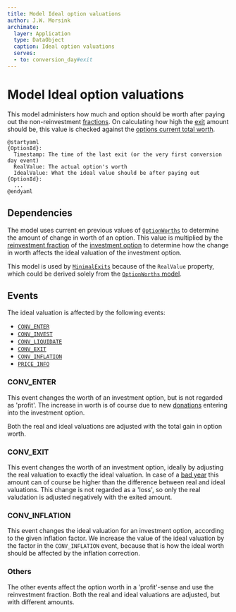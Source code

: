 ```yaml
---
title: Model Ideal option valuations
author: J.W. Morsink
archimate:
  layer: Application
  type: DataObject
  caption: Ideal option valuations
  serves:
  - to: conversion_day#exit
---
```


# Model Ideal option valuations

This model administers how much and option should be worth after paying out the non-reinvestment [fractions](../option_fractions). 
On calculating how high the [exit](../events/CONV_EXIT) amount should be, this value is checked against the [options current total worth](./option_worths).

```plantuml
@startyaml
{OptionId}:
  Timestamp: The time of the last exit (or the very first conversion day event)
  RealValue: The actual option's worth
  IdealValue: What the ideal value should be after paying out
{OptionId}: 
  ...
@endyaml
```

## Dependencies

The model uses current en previous values of [`OptionWorths`](./option_worths) to determine the amount of change in worth of an option.
This value is multiplied by the [reinvestment fraction](../option_fractions) of the [investment option](../option) to determine how the change in worth affects the ideal valuation of the investment option.

This model is used by [`MinimalExits`](./minimal_exits) because of the `RealValue` property, which could be derived solely from the [`OptionWorths` model](./option_worths).

## Events

The ideal valuation is affected by the following events:

* [`CONV_ENTER`](../events/CONV_ENTER)
* [`CONV_INVEST`](../events/CONV_ENTER)
* [`CONV_LIQUIDATE`](../events/CONV_ENTER)
* [`CONV_EXIT`](../events/CONV_ENTER)
* [`CONV_INFLATION`](../events/CONV_INFLATION)
* [`PRICE_INFO`](../events/CONV_ENTER)

### CONV_ENTER

This event changes the worth of an investment option, but is not regarded as 'profit'. 
The increase in worth is of course due to new [donations](../donation) entering into the investment option.

Both the real and ideal valuations are adjusted with the total gain in option worth.

### CONV_EXIT
 
This event changes the worth of an investment option, ideally by adjusting the real valuation to exactly the ideal valuation. 
In case of a [bad year](../option_fractions#bad-year-fraction) this amount can of course be higher than the difference between real and ideal valuations.
This change is not regarded as a 'loss', so only the real valudation is adjusted negatively with the exited amount.

### CONV_INFLATION

This event changes the ideal valuation for an investment option, according to the given inflation factor.
We increase the value of the ideal valuation by the factor in the `CONV_INFLATION` event, because that is how the ideal worth should be affected by the inflation correction.

### Others

The other events affect the option worth in a 'profit'-sense and use the reinvestment fraction.
Both the real and ideal valuations are adjusted, but with different amounts.

